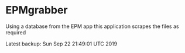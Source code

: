 # EPMgrabber
Using a database from the EPM app this application scrapes the files as required


Latest backup: Sun Sep 22 21:49:01 UTC 2019
